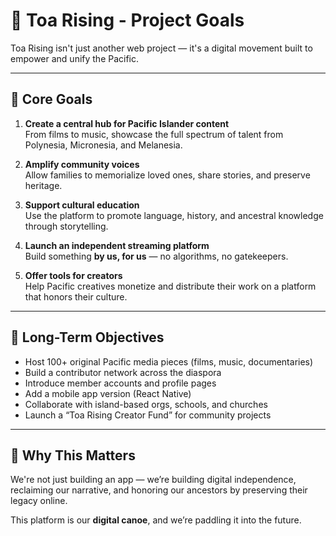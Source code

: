 # 🥇 Toa Rising - Project Goals

Toa Rising isn't just another web project — it's a digital movement built to empower and unify the Pacific.

---

## 🌊 Core Goals

1. **Create a central hub for Pacific Islander content**  
   From films to music, showcase the full spectrum of talent from Polynesia, Micronesia, and Melanesia.

2. **Amplify community voices**  
   Allow families to memorialize loved ones, share stories, and preserve heritage.

3. **Support cultural education**  
   Use the platform to promote language, history, and ancestral knowledge through storytelling.

4. **Launch an independent streaming platform**  
   Build something **by us, for us** — no algorithms, no gatekeepers.

5. **Offer tools for creators**  
   Help Pacific creatives monetize and distribute their work on a platform that honors their culture.

---

## 🎯 Long-Term Objectives

- Host 100+ original Pacific media pieces (films, music, documentaries)
- Build a contributor network across the diaspora
- Introduce member accounts and profile pages
- Add a mobile app version (React Native)
- Collaborate with island-based orgs, schools, and churches
- Launch a “Toa Rising Creator Fund” for community projects

---

## 📣 Why This Matters

We're not just building an app — we’re building digital independence, reclaiming our narrative, and honoring our ancestors by preserving their legacy online.

This platform is our **digital canoe**, and we’re paddling it into the future.
